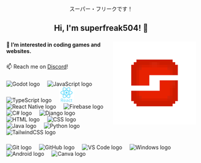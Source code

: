 <p align="center">スーパー・フリークです！</p>

###

<h2 align="center">Hi, I'm superfreak504! 👋</h2>

###

<img align="right" height="220" src="https://github.com/SuperFreak504/SuperFreak504/blob/main/SuperFreak_Icon512x512.png?raw=true"  />

###

<h4 align="left">👀 I’m interested in coding games and websites.</h4>

###

<p align="left">📫 Reach me on <a href="https://discordapp.com/users/541970584121376768" target="_blank" rel="noreferrer">Discord</a>!</p>

###

<div align="left">
  <img src="https://skillicons.dev/icons?i=godot" height="40" alt="Godot logo"  />
  <img width="12" />
  <img src="https://skillicons.dev/icons?i=js" height="40" alt="JavaScript logo"  />
  <img width="12" />
  <img src="https://skillicons.dev/icons?i=ts" height="40" alt="TypeScript logo"  />
  <img width="12" />
  <img src="https://raw.githubusercontent.com/devicons/devicon/master/icons/react/react-original-wordmark.svg" height="40" alt="React logo"  />
  <img width="12" />
  <img src="https://skillicons.dev/icons?i=react" height="40" alt="React Native logo"  />
  <img width="12" />
  <img src="https://skillicons.dev/icons?i=firebase" height="40" alt="Firebase logo"  />
  <img width="12" />
  <img src="https://skillicons.dev/icons?i=cs" height="40" alt="C# logo"  />
  <img width="12" />
  <img src="https://skillicons.dev/icons?i=django" height="40" alt="Django logo"  />
  <img width="12" />
  <img src="https://cdn.simpleicons.org/html5/E34F26" height="40" alt="HTML logo"  />
  <img width="12" />
  <img src="https://cdn.jsdelivr.net/gh/devicons/devicon/icons/css3/css3-plain.svg" height="40" alt="CSS logo"  />
  <img width="12" />
  <img src="https://skillicons.dev/icons?i=java" height="40" alt="Java logo"  />
  <img width="12" />
  <img src="https://skillicons.dev/icons?i=py" height="40" alt="Python logo"  />
  <img width="12" />
  <img src="https://skillicons.dev/icons?i=tailwind" height="40" alt="TailwindCSS logo"  />
</div>

###

<div align="left">
  <img src="https://skillicons.dev/icons?i=git" height="40" alt="Git logo"  />
  <img width="12" />
  <img src="https://skillicons.dev/icons?i=github" height="40" alt="GitHub logo"  />
  <img width="12" />
  <img src="https://skillicons.dev/icons?i=vscode" height="40" alt="VS Code logo"  />
  <img width="12" />
  <img src="https://cdn.jsdelivr.net/gh/devicons/devicon/icons/windows8/windows8-original.svg" height="40" alt="Windows logo"  />
  <img width="12" />
  <img src="https://cdn.simpleicons.org/android/3DDC84" height="40" alt="Android logo"  />
  <img width="12" />
  <img src="https://cdn.jsdelivr.net/gh/devicons/devicon/icons/canva/canva-original.svg" height="40" alt="Canva logo"  />
</div>

###
